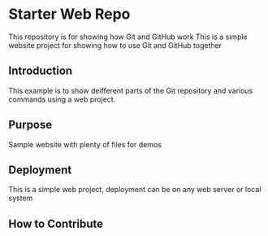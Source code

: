 # Starter Web Repo

This repository is for showing how Git and GitHub work
This is a simple website project for showing how to use Git and GitHub together

## Introduction

This example is to show deifferent parts of the Git repository and various commands using a web project.

## Purpose

Sample website with plenty of files for demos

## Deployment

This is a simple web project, deployment can be on any web server or local system

## How to Contribute